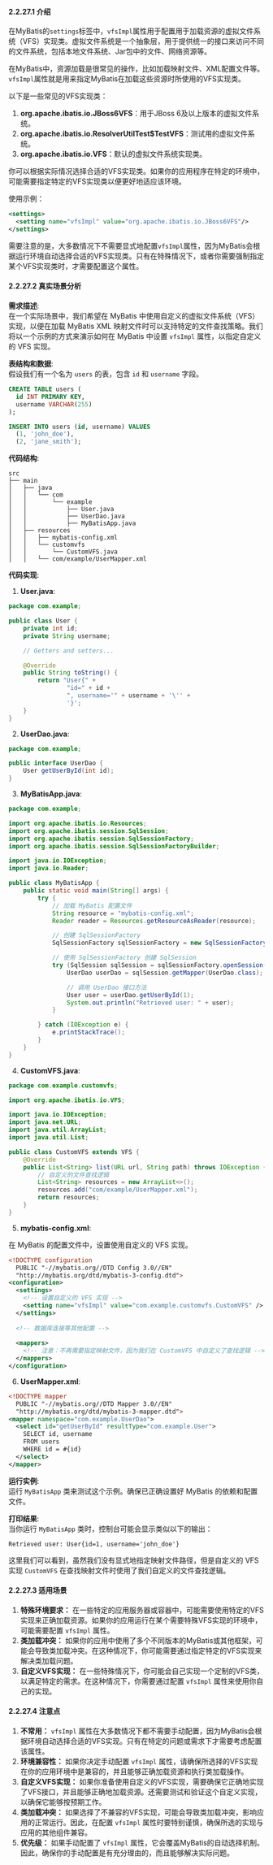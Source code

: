 <a name="V9Jnb"></a>
#### 2.2.27.1 介绍
在MyBatis的`settings`标签中，`vfsImpl`属性用于配置用于加载资源的虚拟文件系统（VFS）实现类。虚拟文件系统是一个抽象层，用于提供统一的接口来访问不同的文件系统，包括本地文件系统、Jar包中的文件、网络资源等。

在MyBatis中，资源加载是很常见的操作，比如加载映射文件、XML配置文件等。`vfsImpl`属性就是用来指定MyBatis在加载这些资源时所使用的VFS实现类。

以下是一些常见的VFS实现类：

1. **org.apache.ibatis.io.JBoss6VFS**：用于JBoss 6及以上版本的虚拟文件系统。
2. **org.apache.ibatis.io.ResolverUtilTest$TestVFS**：测试用的虚拟文件系统。
3. **org.apache.ibatis.io.VFS**：默认的虚拟文件系统实现类。

你可以根据实际情况选择合适的VFS实现类。如果你的应用程序在特定的环境中，可能需要指定特定的VFS实现类以便更好地适应该环境。

使用示例：

```xml
<settings>
  <setting name="vfsImpl" value="org.apache.ibatis.io.JBoss6VFS"/>
</settings>
```

需要注意的是，大多数情况下不需要显式地配置`vfsImpl`属性，因为MyBatis会根据运行环境自动选择合适的VFS实现类。只有在特殊情况下，或者你需要强制指定某个VFS实现类时，才需要配置这个属性。

<a name="wafzj"></a>
#### 2.2.27.2 真实场景分析
**需求描述**:<br />在一个实际场景中，我们希望在 MyBatis 中使用自定义的虚拟文件系统（VFS）实现，以便在加载 MyBatis XML 映射文件时可以支持特定的文件查找策略。我们将以一个示例的方式来演示如何在 MyBatis 中设置 `vfsImpl` 属性，以指定自定义的 VFS 实现。

**表结构和数据**:<br />假设我们有一个名为 `users` 的表，包含 `id` 和 `username` 字段。

```sql
CREATE TABLE users (
  id INT PRIMARY KEY,
  username VARCHAR(255)
);

INSERT INTO users (id, username) VALUES
  (1, 'john_doe'),
  (2, 'jane_smith');
```

**代码结构**:

```
src
├── main
│   ├── java
│   │   └── com
│   │       └── example
│   │           ├── User.java
│   │           ├── UserDao.java
│   │           ├── MyBatisApp.java
│   ├── resources
│   │   ├── mybatis-config.xml
│   │   └── customvfs
│   │       └── CustomVFS.java
│   │   └── com/example/UserMapper.xml

```

**代码实现**:

1. **User.java**:

```java
package com.example;

public class User {
    private int id;
    private String username;

    // Getters and setters...

    @Override
    public String toString() {
        return "User{" +
                "id=" + id +
                ", username='" + username + '\'' +
                '}';
    }
}
```

2. **UserDao.java**:

```java
package com.example;

public interface UserDao {
    User getUserById(int id);
}
```

3. **MyBatisApp.java**:

```java
package com.example;

import org.apache.ibatis.io.Resources;
import org.apache.ibatis.session.SqlSession;
import org.apache.ibatis.session.SqlSessionFactory;
import org.apache.ibatis.session.SqlSessionFactoryBuilder;

import java.io.IOException;
import java.io.Reader;

public class MyBatisApp {
    public static void main(String[] args) {
        try {
            // 加载 MyBatis 配置文件
            String resource = "mybatis-config.xml";
            Reader reader = Resources.getResourceAsReader(resource);

            // 创建 SqlSessionFactory
            SqlSessionFactory sqlSessionFactory = new SqlSessionFactoryBuilder().build(reader);

            // 使用 SqlSessionFactory 创建 SqlSession
            try (SqlSession sqlSession = sqlSessionFactory.openSession()) {
                UserDao userDao = sqlSession.getMapper(UserDao.class);

                // 调用 UserDao 接口方法
                User user = userDao.getUserById(1);
                System.out.println("Retrieved user: " + user);
            }

        } catch (IOException e) {
            e.printStackTrace();
        }
    }
}
```

4. **CustomVFS.java**:

```java
package com.example.customvfs;

import org.apache.ibatis.io.VFS;

import java.io.IOException;
import java.net.URL;
import java.util.ArrayList;
import java.util.List;

public class CustomVFS extends VFS {
    @Override
    public List<String> list(URL url, String path) throws IOException {
        // 自定义的文件查找逻辑
        List<String> resources = new ArrayList<>();
        resources.add("com/example/UserMapper.xml");
        return resources;
    }
}
```

5. **mybatis-config.xml**:

在 MyBatis 的配置文件中，设置使用自定义的 VFS 实现。

```xml
<!DOCTYPE configuration
  PUBLIC "-//mybatis.org//DTD Config 3.0//EN"
  "http://mybatis.org/dtd/mybatis-3-config.dtd">
<configuration>
  <settings>
    <!-- 设置自定义的 VFS 实现 -->
    <setting name="vfsImpl" value="com.example.customvfs.CustomVFS" />
  </settings>
  
  <!-- 数据库连接等其他配置 -->
  
  <mappers>
    <!-- 注意：不再需要指定映射文件，因为我们在 CustomVFS 中自定义了查找逻辑 -->
  </mappers>
</configuration>
```

6. **UserMapper.xml**:

```xml
<!DOCTYPE mapper
  PUBLIC "-//mybatis.org//DTD Mapper 3.0//EN"
  "http://mybatis.org/dtd/mybatis-3-mapper.dtd">
<mapper namespace="com.example.UserDao">
  <select id="getUserById" resultType="com.example.User">
    SELECT id, username
    FROM users
    WHERE id = #{id}
  </select>
</mapper>
```

**运行实例**:<br />运行 `MyBatisApp` 类来测试这个示例。确保已正确设置好 MyBatis 的依赖和配置文件。

**打印结果**:<br />当你运行 `MyBatisApp` 类时，控制台可能会显示类似以下的输出：

```
Retrieved user: User{id=1, username='john_doe'}
```

这里我们可以看到，虽然我们没有显式地指定映射文件路径，但是自定义的 VFS 实现 `CustomVFS` 在查找映射文件时使用了我们自定义的文件查找逻辑。



<a name="zJGSM"></a>
#### 2.2.27.3 适用场景

1.  **特殊环境要求：** 在一些特定的应用服务器或容器中，可能需要使用特定的VFS实现来正确加载资源。如果你的应用运行在某个需要特殊VFS实现的环境中，可能需要配置 `vfsImpl` 属性。 
2.  **类加载冲突：** 如果你的应用中使用了多个不同版本的MyBatis或其他框架，可能会导致类加载冲突。在这种情况下，你可能需要通过指定特定的VFS实现来解决类加载问题。 
3.  **自定义VFS实现：** 在一些特殊情况下，你可能会自己实现一个定制的VFS类，以满足特定的需求。在这种情况下，你需要通过配置 `vfsImpl` 属性来使用你自己的实现。 

<a name="ZSmZA"></a>
#### 2.2.27.4 注意点

1.  **不常用：** `vfsImpl` 属性在大多数情况下都不需要手动配置，因为MyBatis会根据环境自动选择合适的VFS实现。只有在特定的问题或需求下才需要考虑配置该属性。 
2.  **环境兼容性：** 如果你决定手动配置 `vfsImpl` 属性，请确保所选择的VFS实现在你的应用环境中是兼容的，并且能够正确加载资源和执行类加载操作。 
3.  **自定义VFS实现：** 如果你准备使用自定义的VFS实现，需要确保它正确地实现了VFS接口，并且能够正确地加载资源。还需要测试和验证这个自定义实现，以确保它能够按预期工作。 
4.  **类加载冲突：** 如果选择了不兼容的VFS实现，可能会导致类加载冲突，影响应用的正常运行。因此，在配置 `vfsImpl` 属性时要特别谨慎，确保所选的实现与应用的其他组件兼容。 
5.  **优先级：** 如果手动配置了 `vfsImpl` 属性，它会覆盖MyBatis的自动选择机制。因此，确保你的手动配置是有充分理由的，而且能够解决实际问题。 

